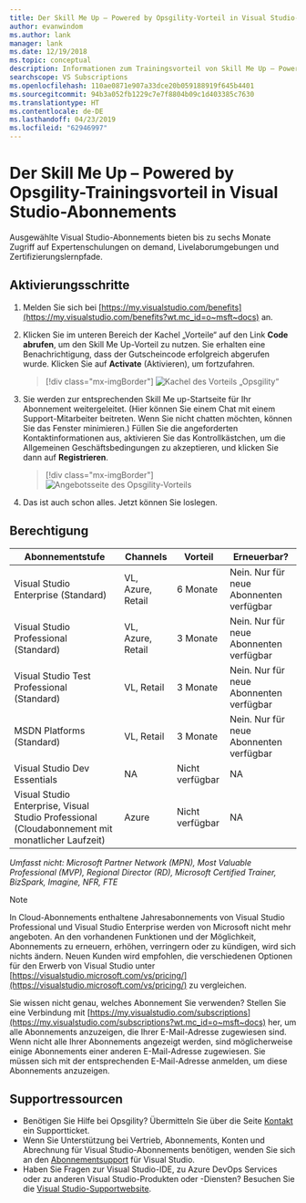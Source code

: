 ```yaml
---
title: Der Skill Me Up – Powered by Opsgility-Vorteil in Visual Studio-Abonnements | Microsoft-Dokumentation
author: evanwindom
ms.author: lank
manager: lank
ms.date: 12/19/2018
ms.topic: conceptual
description: Informationen zum Trainingsvorteil von Skill Me Up – Powered by Opsgility im ausgewählten Visual Studio-Abonnement.
searchscope: VS Subscriptions
ms.openlocfilehash: 110ae0871e907a33dce20b059188919f645b4401
ms.sourcegitcommit: 94b3a052fb1229c7e7f8804b09c1d403385c7630
ms.translationtype: HT
ms.contentlocale: de-DE
ms.lasthandoff: 04/23/2019
ms.locfileid: "62946997"
---
```

# <a name="the-skill-me-up---powered-by-opsgility-training-benefit-in-visual-studio-subscriptions"></a>Der Skill Me Up – Powered by Opsgility-Trainingsvorteil in Visual Studio-Abonnements

Ausgewählte Visual Studio-Abonnements bieten bis zu sechs Monate Zugriff auf Expertenschulungen on demand, Livelaborumgebungen und Zertifizierungslernpfade.

## <a name="activation-steps"></a>Aktivierungsschritte
1. Melden Sie sich bei [https://my.visualstudio.com/benefits](https://my.visualstudio.com/benefits?wt.mc_id=o~msft~docs) an.

2. Klicken Sie im unteren Bereich der Kachel „Vorteile“ auf den Link **Code abrufen**, um den Skill Me Up-Vorteil zu nutzen.   Sie erhalten eine Benachrichtigung, dass der Gutscheincode erfolgreich abgerufen wurde.  Klicken Sie auf **Activate** (Aktivieren), um fortzufahren.
   > [!div class="mx-imgBorder"]
   > ![Kachel des Vorteils „Opsgility“](_img/vs-opsgility/vs-opsgility-tile.png)

3. Sie werden zur entsprechenden Skill Me up-Startseite für Ihr Abonnement weitergeleitet.  (Hier können Sie einem Chat mit einem Support-Mitarbeiter beitreten.  Wenn Sie nicht chatten möchten, können Sie das Fenster minimieren.)  Füllen Sie die angeforderten Kontaktinformationen aus, aktivieren Sie das Kontrollkästchen, um die Allgemeinen Geschäftsbedingungen zu akzeptieren, und klicken Sie dann auf **Registrieren**.
   > [!div class="mx-imgBorder"]
   > ![Angebotsseite des Opsgility-Vorteils](_img/vs-opsgility/vs-vse-landing-page.png)

4. Das ist auch schon alles.  Jetzt können Sie loslegen.

## <a name="eligibility"></a>Berechtigung

| Abonnementstufe                                                 |     Channels                                            | Vorteil                                                          | Erneuerbar?    |
|--------------------------------------------------------------------|---------------------------------------------------------|------------------------------------------------------------------|---------------|
| Visual Studio Enterprise (Standard)   | VL, Azure, Retail | 6 Monate       |  Nein.  Nur für neue Abonnenten verfügbar          |
| Visual Studio Professional (Standard) | VL, Azure, Retail                                       | 3 Monate                                                            |Nein.  Nur für neue Abonnenten verfügbar         |
| Visual Studio Test Professional (Standard)                         | VL, Retail                                              | 3 Monate                                             |  Nein.  Nur für neue Abonnenten verfügbar         |
| MSDN Platforms (Standard)                                          | VL, Retail                                              | 3 Monate                                              | Nein.  Nur für neue Abonnenten verfügbar         |
| Visual Studio Dev Essentials | NA  | Nicht verfügbar | NA  |
| Visual Studio Enterprise, Visual Studio Professional (Cloudabonnement mit monatlicher Laufzeit) | Azure                                       | Nicht verfügbar                                                           |NA|

*Umfasst nicht:  Microsoft Partner Network (MPN), Most Valuable Professional (MVP), Regional Director (RD), Microsoft Certified Trainer, BizSpark, Imagine, NFR, FTE*

> [!NOTE]
> In Cloud-Abonnements enthaltene Jahresabonnements von Visual Studio Professional und Visual Studio Enterprise werden von Microsoft nicht mehr angeboten. An den vorhandenen Funktionen und der Möglichkeit, Abonnements zu erneuern, erhöhen, verringern oder zu kündigen, wird sich nichts ändern. Neuen Kunden wird empfohlen, die verschiedenen Optionen für den Erwerb von Visual Studio unter [https://visualstudio.microsoft.com/vs/pricing/](https://visualstudio.microsoft.com/vs/pricing/) zu vergleichen.

Sie wissen nicht genau, welches Abonnement Sie verwenden?  Stellen Sie eine Verbindung mit [https://my.visualstudio.com/subscriptions](https://my.visualstudio.com/subscriptions?wt.mc_id=o~msft~docs) her, um alle Abonnements anzuzeigen, die Ihrer E-Mail-Adresse zugewiesen sind. Wenn nicht alle Ihrer Abonnements angezeigt werden, sind möglicherweise einige Abonnements einer anderen E-Mail-Adresse zugewiesen.  Sie müssen sich mit der entsprechenden E-Mail-Adresse anmelden, um diese Abonnements anzuzeigen.

## <a name="support-resources"></a>Supportressourcen
- Benötigen Sie Hilfe bei Opsgility?  Übermitteln Sie über die Seite [Kontakt](https://www.opsgility.com/SupportTicket) ein Supportticket.
- Wenn Sie Unterstützung bei Vertrieb, Abonnements, Konten und Abrechnung für Visual Studio-Abonnements benötigen, wenden Sie sich an den [Abonnementsupport](https://visualstudio.microsoft.com/subscriptions/support/) für Visual Studio.
- Haben Sie Fragen zur Visual Studio-IDE, zu Azure DevOps Services oder zu anderen Visual Studio-Produkten oder -Diensten?  Besuchen Sie die [Visual Studio-Supportwebsite](https://visualstudio.microsoft.com/support/).
